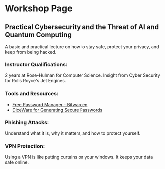# Workshop Page

## Practical Cybersecurity and the Threat of AI and Quantum Computing
A basic and practical lecture on how to stay safe, protect your privacy, and keep from being hacked.

### Instructor Qualifications:
2 years at Rose-Hulman for Computer Science. Insight from Cyber Security for Rolls Royce's Jet Engines.

### Tools and Resources:
- [Free Password Manager - Bitwarden](https://vault.bitwarden.com/#/register?layout=default)
- [DiceWare for Generating Secure Passwords](https://diceware.dmuth.org)

### Phishing Attacks:
Understand what it is, why it matters, and how to protect yourself.

### VPN Protection:
Using a VPN is like putting curtains on your windows. It keeps your data safe online.
